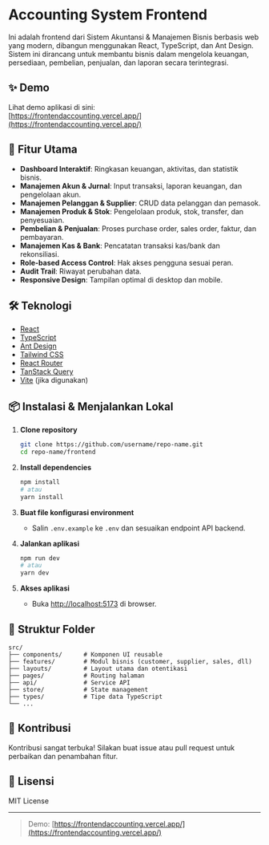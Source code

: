 # Accounting System Frontend

Ini adalah frontend dari Sistem Akuntansi & Manajemen Bisnis berbasis web yang modern, dibangun menggunakan React, TypeScript, dan Ant Design. Sistem ini dirancang untuk membantu bisnis dalam mengelola keuangan, persediaan, pembelian, penjualan, dan laporan secara terintegrasi.

## ✨ Demo

Lihat demo aplikasi di sini:  
[https://frontendaccounting.vercel.app/](https://frontendaccounting.vercel.app/)

## 🚀 Fitur Utama

- **Dashboard Interaktif**: Ringkasan keuangan, aktivitas, dan statistik bisnis.
- **Manajemen Akun & Jurnal**: Input transaksi, laporan keuangan, dan pengelolaan akun.
- **Manajemen Pelanggan & Supplier**: CRUD data pelanggan dan pemasok.
- **Manajemen Produk & Stok**: Pengelolaan produk, stok, transfer, dan penyesuaian.
- **Pembelian & Penjualan**: Proses purchase order, sales order, faktur, dan pembayaran.
- **Manajemen Kas & Bank**: Pencatatan transaksi kas/bank dan rekonsiliasi.
- **Role-based Access Control**: Hak akses pengguna sesuai peran.
- **Audit Trail**: Riwayat perubahan data.
- **Responsive Design**: Tampilan optimal di desktop dan mobile.

## 🛠️ Teknologi

- [React](https://reactjs.org/)
- [TypeScript](https://www.typescriptlang.org/)
- [Ant Design](https://ant.design/)
- [Tailwind CSS](https://tailwindcss.com/)
- [React Router](https://reactrouter.com/)
- [TanStack Query](https://tanstack.com/query/latest)
- [Vite](https://vitejs.dev/) (jika digunakan)

## 📦 Instalasi & Menjalankan Lokal

1. **Clone repository**
   ```bash
   git clone https://github.com/username/repo-name.git
   cd repo-name/frontend
   ```

2. **Install dependencies**
   ```bash
   npm install
   # atau
   yarn install
   ```

3. **Buat file konfigurasi environment**
   - Salin `.env.example` ke `.env` dan sesuaikan endpoint API backend.

4. **Jalankan aplikasi**
   ```bash
   npm run dev
   # atau
   yarn dev
   ```

5. **Akses aplikasi**
   - Buka [http://localhost:5173](http://localhost:5173) di browser.

## 📁 Struktur Folder

```
src/
├── components/      # Komponen UI reusable
├── features/        # Modul bisnis (customer, supplier, sales, dll)
├── layouts/         # Layout utama dan otentikasi
├── pages/           # Routing halaman
├── api/             # Service API
├── store/           # State management
├── types/           # Tipe data TypeScript
└── ...
```

## 📝 Kontribusi

Kontribusi sangat terbuka! Silakan buat issue atau pull request untuk perbaikan dan penambahan fitur.

## 📄 Lisensi

MIT License

---

> Demo: [https://frontendaccounting.vercel.app/](https://frontendaccounting.vercel.app/)
